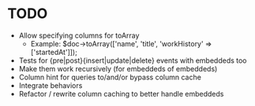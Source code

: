 TODO
====

* Allow specifying columns for toArray
    * Example: $doc->toArray(['name', 'title', 'workHistory' => ['startedAt']]);
* Tests for {pre|post}{insert|update|delete} events with embeddeds too
* Make them work recursively (for embeddeds of embeddeds)
* Column hint for queries to/and/or bypass column cache
* Integrate behaviors
* Refactor / rewrite column caching to better handle embeddeds
